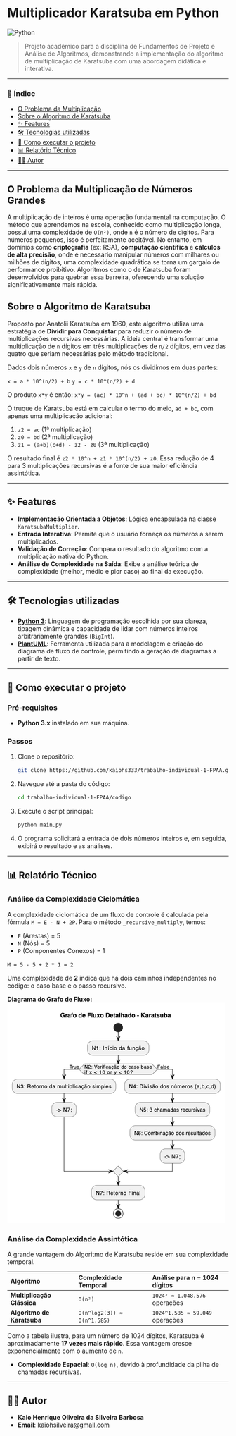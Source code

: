 # Multiplicador Karatsuba em Python

![Python](https://img.shields.io/badge/python-3.10+-blue.svg)

> Projeto acadêmico para a disciplina de Fundamentos de Projeto e Análise de Algoritmos, demonstrando a implementação do algoritmo de multiplicação de Karatsuba com uma abordagem didática e interativa.

---

### 📖 Índice

*   [O Problema da Multiplicação](#o-problema-da-multiplicação-de-números-grandes)
*   [Sobre o Algoritmo de Karatsuba](#sobre-o-algoritmo-de-karatsuba)
*   [✨ Features](#-features)
*   [🛠️ Tecnologias utilizadas](#️-tecnologias-utilizadas)
*   [🚀 Como executar o projeto](#-como-executar-o-projeto)
*   [📊 Relatório Técnico](#-relatório-técnico)
*   [👨‍💻 Autor](#-autor)

---

## O Problema da Multiplicação de Números Grandes

A multiplicação de inteiros é uma operação fundamental na computação. O método que aprendemos na escola, conhecido como multiplicação longa, possui uma complexidade de `O(n²)`, onde `n` é o número de dígitos. Para números pequenos, isso é perfeitamente aceitável. No entanto, em domínios como **criptografia** (ex: RSA), **computação científica** e **cálculos de alta precisão**, onde é necessário manipular números com milhares ou milhões de dígitos, uma complexidade quadrática se torna um gargalo de performance proibitivo. Algoritmos como o de Karatsuba foram desenvolvidos para quebrar essa barreira, oferecendo uma solução significativamente mais rápida.

## Sobre o Algoritmo de Karatsuba

Proposto por Anatolii Karatsuba em 1960, este algoritmo utiliza uma estratégia de **Dividir para Conquistar** para reduzir o número de multiplicações recursivas necessárias. A ideia central é transformar uma multiplicação de `n` dígitos em três multiplicações de `n/2` dígitos, em vez das quatro que seriam necessárias pelo método tradicional.

Dados dois números `x` e `y` de `n` dígitos, nós os dividimos em duas partes:

`x = a * 10^(n/2) + b`
`y = c * 10^(n/2) + d`

O produto `x*y` é então:
`x*y = (ac) * 10^n + (ad + bc) * 10^(n/2) + bd`

O truque de Karatsuba está em calcular o termo do meio, `ad + bc`, com apenas uma multiplicação adicional:

1.  `z2 = ac` (1ª multiplicação)
2.  `z0 = bd` (2ª multiplicação)
3.  `z1 = (a+b)(c+d) - z2 - z0` (3ª multiplicação)

O resultado final é `z2 * 10^n + z1 * 10^(n/2) + z0`. Essa redução de 4 para 3 multiplicações recursivas é a fonte de sua maior eficiência assintótica.

---

## ✨ Features

*   **Implementação Orientada a Objetos**: Lógica encapsulada na classe `KaratsubaMultiplier`.
*   **Entrada Interativa**: Permite que o usuário forneça os números a serem multiplicados.
*   **Validação de Correção**: Compara o resultado do algoritmo com a multiplicação nativa do Python.
*   **Análise de Complexidade na Saída**: Exibe a análise teórica de complexidade (melhor, médio e pior caso) ao final da execução.

---

## 🛠️ Tecnologias utilizadas

*   **[Python 3](https://www.python.org/)**: Linguagem de programação escolhida por sua clareza, tipagem dinâmica e capacidade de lidar com números inteiros arbitrariamente grandes (`BigInt`).
*   **[PlantUML](https://plantuml.com/)**: Ferramenta utilizada para a modelagem e criação do diagrama de fluxo de controle, permitindo a geração de diagramas a partir de texto.

---

## 🚀 Como executar o projeto

### Pré-requisitos

*   **Python 3.x** instalado em sua máquina.

### Passos

1.  Clone o repositório:
    ```bash
    git clone https://github.com/kaiohs333/trabalho-individual-1-FPAA.git
    ```
2.  Navegue até a pasta do código:
    ```bash
    cd trabalho-individual-1-FPAA/codigo
    ```
3.  Execute o script principal:
    ```bash
    python main.py
    ```
4.  O programa solicitará a entrada de dois números inteiros e, em seguida, exibirá o resultado e as análises.

---

## 📊 Relatório Técnico

### Análise da Complexidade Ciclomática

A complexidade ciclomática de um fluxo de controle é calculada pela fórmula `M = E - N + 2P`. Para o método `_recursive_multiply`, temos:
*   `E` (Arestas) = 5
*   `N` (Nós) = 5
*   `P` (Componentes Conexos) = 1

`M = 5 - 5 + 2 * 1 = 2`

Uma complexidade de **2** indica que há dois caminhos independentes no código: o caso base e o passo recursivo.

**Diagrama do Grafo de Fluxo:**                                                                                                       
![Diagrama do Grafo de Fluxo](https://raw.githubusercontent.com/kaiohs333/trabalho-individual-1-FPAA/main/artefatos/trabalho-individual-1-FPAA-diagramaDeFluxo.png)


### Análise da Complexidade Assintótica

A grande vantagem do Algoritmo de Karatsuba reside em sua complexidade temporal.

| Algoritmo | Complexidade Temporal | Análise para n = 1024 dígitos |
| :--- | :--- | :--- |
| **Multiplicação Clássica** | `O(n²)` | `1024² ≈ 1.048.576` operações |
| **Algoritmo de Karatsuba** | `O(n^log2(3)) ≈ O(n^1.585)` | `1024^1.585 ≈ 59.049` operações |

Como a tabela ilustra, para um número de 1024 dígitos, Karatsuba é aproximadamente **17 vezes mais rápido**. Essa vantagem cresce exponencialmente com o aumento de `n`.

*   **Complexidade Espacial**: `O(log n)`, devido à profundidade da pilha de chamadas recursivas.

---

## 👨‍💻 Autor

*   **Kaio Henrique Oliveira da Silveira Barbosa**
*   **Email**: kaiohsilveira@gmail.com
